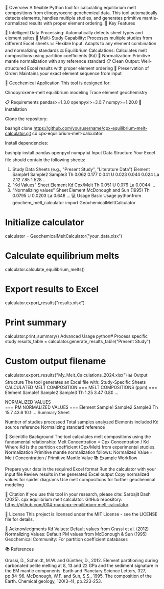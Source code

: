 📖 Overview
A flexible Python tool for calculating equilibrium melt compositions from clinopyroxene geochemical data. This tool automatically detects elements, handles multiple studies, and generates primitive mantle-normalized results with proper element ordering.
🎯 Key Features

🧠 Intelligent Data Processing: Automatically detects sheet types and element suites
🔄 Multi-Study Capability: Processes multiple studies from different Excel sheets
📊 Flexible Input: Adapts to any element combination and normalizing standards
⚖️ Equilibrium Calculations: Calculates melt compositions using partition coefficients (Kd)
📏 Normalization: Primitive mantle normalization with any reference standard
📋 Clean Output: Well-structured Excel results with proper element ordering
🎨 Preservation of Order: Maintains your exact element sequence from input

🧪 Geochemical Application
This tool is designed for:

Clinopyroxene-melt equilibrium modeling
Trace element geochemistry

📋 Requirements
pandas>=1.3.0
openpyxl>=3.0.7
numpy>=1.20.0
🚀 Installation

Clone the repository:

bashgit clone https://github.com/yourusername/cpx-equilibrium-melt-calculator.git
cd cpx-equilibrium-melt-calculator

Install dependencies:

bashpip install pandas openpyxl numpy
📊 Input Data Structure
Your Excel file should contain the following sheets:
1. Study Data Sheets (e.g., "Present Study", "Literature Data")
Element    Sample1    Sample2    Sample3
Th         0.062      0.177      0.041
U          0.023      0.044      0.024
La         2.12       7.85       1.528
...
2. "Kd Values" Sheet
Element                    Kd Cpx/Melt
Th                         0.051
U                          0.076
La                         0.0044
...
3. "Normalizing values" Sheet
Element    McDonough and Sun (1995)
Th         0.0795
U          0.0203
La         0.648
...
💻 Usage
Basic Usage
pythonfrom geochem_melt_calculator import GeochemicalMeltCalculator

# Initialize calculator
calculator = GeochemicalMeltCalculator("your_data.xlsx")

# Calculate equilibrium melts
calculator.calculate_equilibrium_melts()

# Export results to Excel
calculator.export_results("results.xlsx")

# Print summary
calculator.print_summary()
Advanced Usage
python# Process specific study
results_table = calculator.generate_results_table("Present Study")

# Custom output filename
calculator.export_results("My_Melt_Calculations_2024.xlsx")
📊 Output Structure
The tool generates an Excel file with:
Study-Specific Sheets
CALCULATED MELT COMPOSITION
=== MELT COMPOSITIONS (ppm) ===
Element    Sample1    Sample2    Sample3
Th         1.25       3.47       0.80
...

NORMALIZED VALUES  
=== PM NORMALIZED VALUES ===
Element    Sample1    Sample2    Sample3
Th         15.7       43.6       10.1
...
Summary Sheet

Number of studies processed
Total samples analyzed
Elements included
Kd source reference
Normalizing standard reference

🔬 Scientific Background
The tool calculates melt compositions using the fundamental relationship:
Melt Concentration = Cpx Concentration / Kd
Where Kd is the partition coefficient (Cpx/Melt) from experimental studies.
Normalization
Primitive mantle normalization follows:
Normalized Value = Melt Concentration / Primitive Mantle Value
📚 Example Workflow

Prepare your data in the required Excel format
Run the calculator with your input file
Review results in the generated Excel output
Copy normalized values for spider diagrams
Use melt compositions for further geochemical modeling

📖 Citation
If you use this tool in your research, please cite:
Sarbajit Dash (2025). cpx equilibrium melt calculator. 
GitHub repository: https://github.com/004-man/cpx-equilibrium-melt-calculator

📄 License
This project is licensed under the MIT License - see the LICENSE file for details.

🙏 Acknowledgments
Kd Values: Default values from Grassi et al. (2012)
Normalizing Values: Default PM values from McDonough & Sun (1995)
Geochemical Community: For partition coefficient databases

📚 References

Grassi, D., Schmidt, M.W. and Günther, D., 2012. Element partitioning during carbonated pelite melting at 8, 13 and 22 GPa and the sediment signature in the EM mantle components. Earth and Planetary Science Letters, 327, pp.84-96.
McDonough, W.F. and Sun, S.S., 1995. The composition of the Earth. Chemical geology, 120(3-4), pp.223-253.
